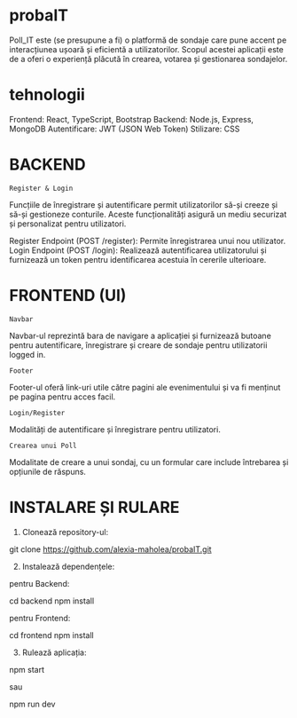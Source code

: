 # probaIT

Poll_IT este (se presupune a fi) o platformă de sondaje care pune accent pe interacțiunea
ușoară și eficientă a utilizatorilor. Scopul acestei aplicații este de a oferi o experiență
plăcută în crearea, votarea și gestionarea sondajelor.

# tehnologii

Frontend: React, TypeScript, Bootstrap
Backend: Node.js, Express, MongoDB
Autentificare: JWT (JSON Web Token)
Stilizare: CSS

# BACKEND

    Register & Login

Funcțiile de înregistrare și autentificare permit utilizatorilor să-și creeze
și să-și gestioneze conturile. Aceste funcționalități asigură un mediu securizat
și personalizat pentru utilizatori.

Register Endpoint (POST /register): Permite înregistrarea unui nou utilizator.
Login Endpoint (POST /login): Realizează autentificarea utilizatorului și furnizează un
token pentru identificarea acestuia în cererile ulterioare.

# FRONTEND (UI)

    Navbar
Navbar-ul reprezintă bara de navigare a aplicației și furnizează butoane pentru autentificare, înregistrare și creare de sondaje
pentru utilizatorii logged in.

    Footer
Footer-ul oferă link-uri utile către pagini ale evenimentului și va fi menținut pe pagina pentru acces facil.

    Login/Register
Modalități de autentificare și înregistrare pentru utilizatori.

    Crearea unui Poll
Modalitate de creare a unui sondaj, cu un formular care include întrebarea și opțiunile de răspuns.

# INSTALARE ȘI RULARE

1. Clonează repository-ul:

git clone https://github.com/alexia-maholea/probaIT.git

2. Instalează dependențele:

pentru Backend:

cd backend
npm install

pentru Frontend:

cd frontend
npm install

3. Rulează aplicația:

npm start

sau

npm run dev